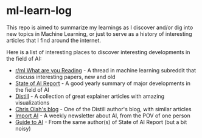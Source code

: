# ml-learn-log

This repo is aimed to summarize my learnings as I discover and/or dig into new topics in Machine Learning, or just to serve as a history of interesting articles that I find around the internet.

Here is a list of interesting places to discover interesting developments in the field of AI:
- [r/ml What are you Reading](https://www.reddit.com/r/MachineLearning/comments/807ex4/d_machine_learning_wayr_what_are_you_reading_week/) - A thread in machine learning subreddit that discuss interesting papers, new and old
- [State of AI Report](https://www.stateof.ai/) - A good yearly summary of major developments in the field of AI
- [Distill](https://distill.pub/) - A collection of great explainer articles with amazing visualizations
- [Chris Olah's blog](http://colah.github.io/) - One of the Distill author's blog, with similar articles
- [Import AI](https://jack-clark.net/) - A weekly newsletter about AI, from the POV of one person
- [Guide to AI](https://nathanbenaich.substack.com/) - From the same author(s) of State of AI Report (but a bit noisy)

